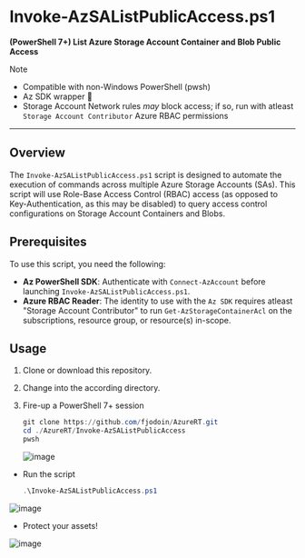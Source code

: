 # Invoke-AzSAListPublicAccess.ps1  
**(PowerShell 7+) List Azure Storage Account Container and Blob Public Access**
> [!NOTE]
> - Compatible with non-Windows PowerShell (pwsh)
> - Az SDK wrapper 🌯
> - Storage Account Network rules *may* block access; if so, run with atleast `Storage Account Contributor` Azure RBAC permissions

---

## Overview  
The `Invoke-AzSAListPublicAccess.ps1` script is designed to automate the execution of commands across multiple Azure Storage Accounts (SAs). This script will use Role-Base Access Control (RBAC) access (as opposed to Key-Authentication, as this may be disabled) to query access control configurations on Storage Account Containers and Blobs.  

## Prerequisites  
To use this script, you need the following:  

- **Az PowerShell SDK**: Authenticate with `Connect-AzAccount` before launching `Invoke-AzSAListPublicAccess.ps1`.
- **Azure RBAC Reader**: The identity to use with the `Az SDK` requires atleast "Storage Account Contributor" to run `Get-AzStorageContainerAcl` on the subscriptions, resource group, or resource(s) in-scope.
  
## Usage  
1. Clone or download this repository.  
2. Change into the according directory.  
3. Fire-up a PowerShell 7+ session  

   ```powershell
   git clone https://github.com/fjodoin/AzureRT.git
   cd ./AzureRT/Invoke-AzSAListPublicAccess
   pwsh
   ```

   ![image](https://github.com/user-attachments/assets/ef41c444-dc37-4358-8e29-be660e4eb9b4)



- Run the script

   ```powershell
   .\Invoke-AzSAListPublicAccess.ps1
   ```

![image](https://github.com/user-attachments/assets/c724574b-52e4-40a5-8203-d9ebf884d110)

- Protect your assets!

![image](https://github.com/user-attachments/assets/68bfaf35-7384-4424-a391-f71a0856c63b)






